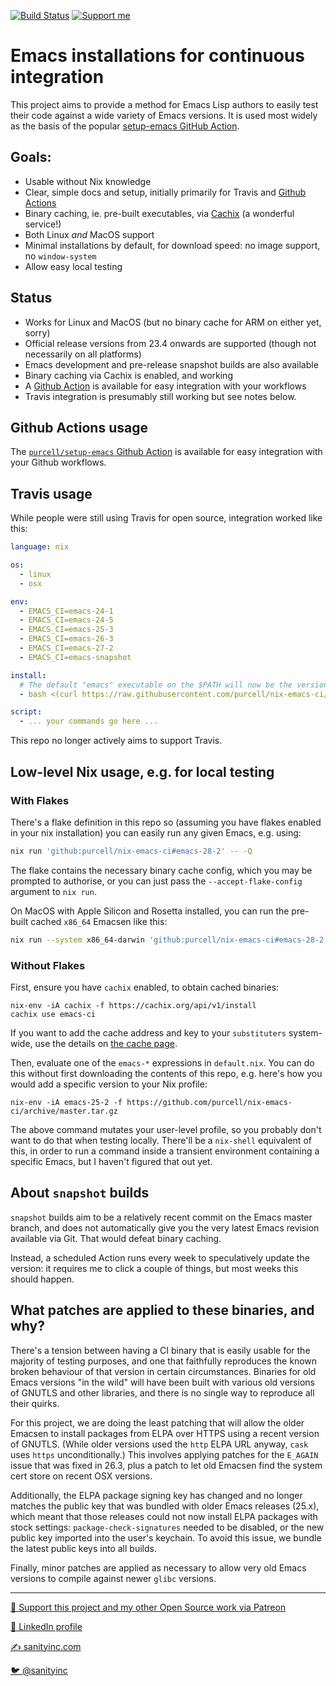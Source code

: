 [![Build Status](https://github.com/purcell/nix-emacs-ci/workflows/CI/badge.svg)](https://github.com/purcell/nix-emacs-ci/actions)
<a href="https://www.patreon.com/sanityinc"><img alt="Support me" src="https://img.shields.io/badge/Support%20Me-%F0%9F%92%97-ff69b4.svg"></a>

# Emacs installations for continuous integration

This project aims to provide a method for Emacs Lisp authors
to easily test their code against a wide variety of Emacs
versions. It is used most widely as the basis of the popular
[setup-emacs GitHub Action](https://github.com/purcell/setup-emacs).

## Goals:

- Usable without Nix knowledge
- Clear, simple docs and setup, initially primarily for Travis and [Github Actions](https://github.com/purcell/setup-emacs)
- Binary caching, ie. pre-built executables, via
  [Cachix](https://cachix.org/) (a wonderful service!)
- Both Linux *and* MacOS support
- Minimal installations by default, for download speed: no image support, no
  `window-system`
- Allow easy local testing

## Status

- Works for Linux and MacOS (but no binary cache for ARM on either yet, sorry)
- Official release versions from 23.4 onwards are supported (though not necessarily on all platforms)
- Emacs development and pre-release snapshot builds are also available
- Binary caching via Cachix is enabled, and working
- A [Github Action](https://github.com/purcell/setup-emacs) is available for easy integration with your workflows
- Travis integration is presumably still working but see notes below.

## Github Actions usage

The [`purcell/setup-emacs` Github
Action](https://github.com/purcell/setup-emacs) is available for easy
integration with your Github workflows.

## Travis usage

While people were still using Travis for open source, integration worked like this:

```yaml
language: nix

os:
  - linux
  - osx

env:
  - EMACS_CI=emacs-24-1
  - EMACS_CI=emacs-24-5
  - EMACS_CI=emacs-25-3
  - EMACS_CI=emacs-26-3
  - EMACS_CI=emacs-27-2
  - EMACS_CI=emacs-snapshot

install:
  # The default "emacs" executable on the $PATH will now be the version named by $EMACS_CI
  - bash <(curl https://raw.githubusercontent.com/purcell/nix-emacs-ci/master/travis-install)

script:
  - ... your commands go here ...
```

This repo no longer actively aims to support Travis.

## Low-level Nix usage, e.g. for local testing

### With Flakes

There's a flake definition in this repo so (assuming you have flakes
enabled in your nix installation) you can easily run any given Emacs, e.g. using:

```bash
nix run 'github:purcell/nix-emacs-ci#emacs-28-2' -- -Q
```

The flake contains the necessary binary cache config, which you may be
prompted to authorise, or you can just pass the
`--accept-flake-config` argument to `nix run`.

On MacOS with Apple Silicon and Rosetta installed, you can run the
pre-built cached `x86_64` Emacsen like this:

```bash
nix run --system x86_64-darwin 'github:purcell/nix-emacs-ci#emacs-28-2' -- -Q
```


### Without Flakes

First, ensure you have `cachix` enabled, to obtain cached binaries:

```
nix-env -iA cachix -f https://cachix.org/api/v1/install
cachix use emacs-ci
```

If you want to add the cache address and key to your `substituters`
system-wide, use the details on [the cache
page](https://app.cachix.org/cache/emacs-ci).


Then, evaluate one of the `emacs-*` expressions in `default.nix`. You
can do this without first downloading the contents of this repo,
e.g. here's how you would add a specific version to your Nix profile:

```
nix-env -iA emacs-25-2 -f https://github.com/purcell/nix-emacs-ci/archive/master.tar.gz
```

The above command mutates your user-level profile, so you probably
don't want to do that when testing locally. There'll be a `nix-shell`
equivalent of this, in order to run a command inside a transient
environment containing a specific Emacs, but I haven't figured that
out yet.


## About `snapshot` builds

`snapshot` builds aim to be a relatively recent commit on the Emacs
master branch, and does not automatically give you the very latest Emacs
revision available via Git. That would defeat binary caching.

Instead, a scheduled Action runs every week to speculatively update
the version: it requires me to click a couple of things, but most
weeks this should happen.

## What patches are applied to these binaries, and why?

There's a tension between having a CI binary that is easily usable for
the majority of testing purposes, and one that faithfully reproduces
the known broken behaviour of that version in certain
circumstances. Binaries for old Emacs versions "in the wild" will have
been built with various old versions of GNUTLS and other libraries,
and there is no single way to reproduce all their quirks.

For this project, we are doing the least patching that will allow the
older Emacsen to install packages from ELPA over HTTPS using a recent
version of GNUTLS. (While older versions used the `http` ELPA URL
anyway, `cask` uses `https` unconditionally.) This involves applying
patches for the `E_AGAIN` issue that was fixed in 26.3, plus a patch
to let old Emacsen find the system cert store on recent OSX versions.

Additionally, the ELPA package signing key has changed and no longer
matches the public key that was bundled with older Emacs releases
(25.x), which meant that those releases could not now install ELPA
packages with stock settings: `package-check-signatures` needed to be
disabled, or the new public key imported into the user's keychain. To
avoid this issue, we bundle the latest public keys into all builds.

Finally, minor patches are applied as necessary to allow very old
Emacs versions to compile against newer `glibc` versions.

<hr>


[💝 Support this project and my other Open Source work via Patreon](https://www.patreon.com/sanityinc)

[💼 LinkedIn profile](https://uk.linkedin.com/in/stevepurcell)

[✍ sanityinc.com](http://www.sanityinc.com/)

[🐦 @sanityinc](https://twitter.com/sanityinc)
